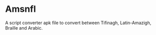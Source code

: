 # Amsnfl
A script converter apk file to convert between Tifinagh, Latin-Amazigh, Braille and Arabic.
